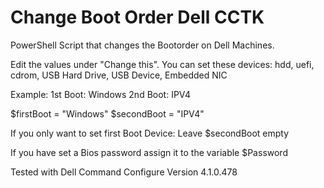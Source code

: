 # Change Boot Order Dell CCTK
 
PowerShell Script that changes the Bootorder on Dell Machines.

Edit the values under "Change this".
You can set these devices: hdd, uefi, cdrom, USB Hard Drive, USB Device, Embedded NIC

Example: 
1st Boot: Windows
2nd Boot: IPV4

$firstBoot = "Windows"
$secondBoot = "IPV4"

If you only want to set first Boot Device: Leave $secondBoot empty

If you have set a Bios password assign it to the variable $Password

Tested with Dell Command Configure Version 4.1.0.478
